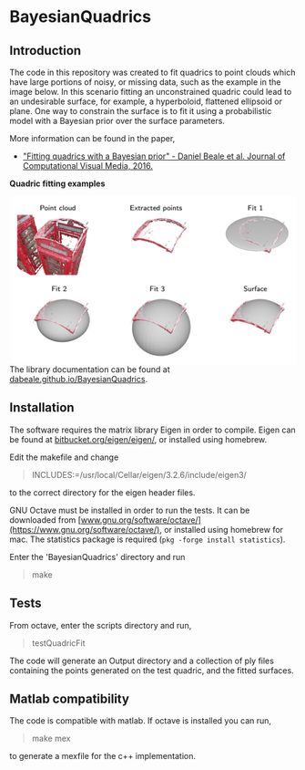 # BayesianQuadrics

## Introduction
The code in this repository was created to fit quadrics to point clouds which have large portions of noisy, or missing data, such as the example in the image below. In this scenario fitting an unconstrained quadric could lead to an undesirable surface, for example, a hyperboloid, flattened ellipsoid or plane. One way to constrain the surface is to fit it using a probabilistic model with a Bayesian prior over the surface parameters.

More information can be found in the paper,
 * ["Fitting quadrics with a Bayesian prior" - Daniel Beale et al. Journal of Computational Visual Media, 2016.](http://link.springer.com/article/10.1007/s41095-016-0041-9)

**Quadric fitting examples**

<img alt="Quadric fitting examples" style="float:right" width="500px" src="doc/QuadricFitExamples.png" />

The library documentation can be found at [dabeale.github.io/BayesianQuadrics](http://dabeale.github.io/BayesianQuadrics).

## Installation
The software requires the matrix library Eigen in order to compile. Eigen can be found at [bitbucket.org/eigen/eigen/](https://bitbucket.org/eigen/eigen/), or installed using homebrew. 

Edit the makefile and change 
> INCLUDES:=/usr/local/Cellar/eigen/3.2.6/include/eigen3/ 

to the correct directory for the eigen header files.

GNU Octave must be installed in order to run the tests. It can be downloaded from [www.gnu.org/software/octave/](https://www.gnu.org/software/octave/), or installed using homebrew for mac. The statistics package is required (`pkg -forge install statistics`).

Enter the 'BayesianQuadrics' directory and run
> make

## Tests
From octave, enter the scripts directory and run,
> testQuadricFit

The code will generate an Output directory and a collection of ply files containing the points generated on the test quadric, and the fitted surfaces.

## Matlab compatibility
The code is compatible with matlab. If octave is installed you can run,
> make mex

to generate a mexfile for the c++ implementation.


